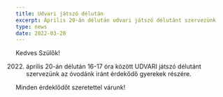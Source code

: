 ```yaml
---
title: Udvari játszó délután
excerpt: Április 20-án délután udvari játszó délutánt szervezünk
type: news
date: 2022-03-28
---
```

Kedves Szülők!

2022. április 20-án délután 16-17 óra között UDVARI játszó délutánt szervezünk az óvodánk iránt érdekődő gyerekek részére.

Minden érdeklődőt szeretettel várunk!